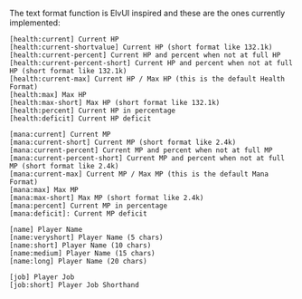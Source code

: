 The text format function is ElvUI inspired and these are the ones currently implemented:

    [health:current] Current HP
    [health:current-shortvalue] Current HP (short format like 132.1k)
    [health:current-percent] Current HP and percent when not at full HP
    [health:current-percent-short] Current HP and percent when not at full HP (short format like 132.1k)
    [health:current-max] Current HP / Max HP (this is the default Health Format)
    [health:max] Max HP
    [health:max-short] Max HP (short format like 132.1k)
    [health:percent] Current HP in percentage
    [health:deficit] Current HP deficit

    [mana:current] Current MP
    [mana:current-short] Current MP (short format like 2.4k)
    [mana:current-percent] Current MP and percent when not at full MP
    [mana:current-percent-short] Current MP and percent when not at full MP (short format like 2.4k)
    [mana:current-max] Current MP / Max MP (this is the default Mana Format)
    [mana:max] Max MP
    [mana:max-short] Max MP (short format like 2.4k)
    [mana:percent] Current MP in percentage
    [mana:deficit]: Current MP deficit

    [name] Player Name
    [name:veryshort] Player Name (5 chars)
    [name:short] Player Name (10 chars)
    [name:medium] Player Name (15 chars)
    [name:long] Player Name (20 chars)

    [job] Player Job
    [job:short] Player Job Shorthand
